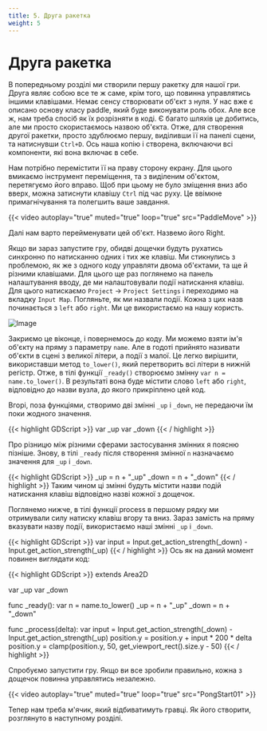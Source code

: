 ```yaml
---
title: 5. Друга ракетка
weight: 5
---
```


# Друга ракетка

В попередньому розділі ми створили першу ракетку для нашої гри. Друга являє собою все те ж саме, крім того, що повинна управлятись іншими клавішами.
Немає сенсу створювати об'єкт з нуля. У нас вже є описано основу класу paddle, який буде виконувати роль обох. Але все ж, нам треба спосіб як їх розрізняти в коді. Є багато шляхів це добитись, але ми просто скористаємось назвою об'єкта. 
Отже, для створення другої ракетки, просто здублюємо першу, виділивши її на панелі сцени, та натиснувши `Ctrl+D`. Ось наша копію і створена, включаючи всі компоненти, які вона включає в себе. 

Нам потрібно перемістити її на праву сторону екрану. Для цього вмикаємо інструмент переміщення, та з виділеним об'єктом, перетягуємо його вправо. Щоб при цьому не було зміщення вниз або вверх, можна затиснути клавішу `Ctrl` під час руху. Це ввімкне примагнічування та полегшить ваше завдання. 

{{< video autoplay="true" muted="true" loop="true" src="PaddleMove" >}}

Далі нам варто перейменувати цей об'єкт. Назвемо його Right.

Якщо ви зараз запустите гру, обидві дощечки будуть рухатись синхронно по натисканню одних і тих же клавіш. Ми стикнулись з проблемою, як же з одного коду управляти двома об'єктами, та ще й різними клавішами. Для цього ще раз поглянемо на панель налаштування вводу, де ми налаштовували події натискання клавіш. Для цього натискаємо `Project` -> `Project Settings` і переходимо на вкладку `Input Map`. Погляньте, як ми назвали події. Кожна з цих назв починається з `left` або `right`. Ми це використаємо на нашу користь. 

![Image](/images/ActionLeftRight.jpg)  

Закриємо це віконце, і повернемось до коду. Ми можемо взяти ім'я об'єкту на пряму з параметру `name`. Але в годоті прийнято називати об'єкти в сцені з великої літери, а події з малої. Це легко вирішити, використавши метод `to_lower()`, який перетворить всі літери в нижній регістр. Отже, в тілі функції `_ready()` створюємо змінну `var n = name.to_lower()`. В результаті вона буде містити слово `left` або `right`, відповідно до назви вузла, до якого прикріплено цей код. 

Вгорі, поза функціями, створимо дві змінні `_up` і `_down`, не передаючи їм поки жодного значення. 

{{< highlight GDScript >}} 
var _up
var _down 
{{< / highlight >}}

Про різницю між різними сферами застосування змінних я поясню пізніше. Знову, в тілі `_ready` після створення змінної `n` назначаємо значення для `_up` і `_down`.

{{< highlight GDScript >}} 
_up = n + "_up"
_down = n + "_down"
{{< / highlight >}}
Таким чином ці змінні будуть містити назви подій натискання клавіш відповідно назві кожної з дощечок. 

Поглянемо нижче, в тілі функції process в першому рядку ми отримували силу натиску клавіш вгору та вниз. Зараз замість на пряму вказувати назву події, використаємо наші змінні `_up` і `_down`.

{{< highlight GDScript >}} 
var input = Input.get_action_strength(_down) - Input.get_action_strength(_up)
{{< / highlight >}}
Ось як на даний момент повинен виглядати код:

{{< highlight GDScript >}} 
extends Area2D

var _up
var _down 

func _ready():
	var n = name.to_lower()
	_up = n + "_up"
	_down = n + "_down"

func _process(delta):
	var input = Input.get_action_strength(_down) - Input.get_action_strength(_up)
	position.y = position.y + input * 200 * delta
	position.y = clamp(position.y, 50, get_viewport_rect().size.y - 50)
{{< / highlight >}}

Спробуємо запустити гру. Якщо ви все зробили правильно, кожна з дощечок повинна управлятись незалежно.

{{< video autoplay="true" muted="true" loop="true" src="PongStart01" >}}

Тепер нам треба м'ячик, який відбиватимуть гравці. Як його створити, розглянуто в наступному розділі.

